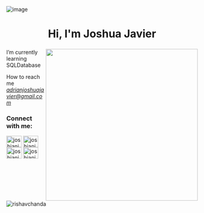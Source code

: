 ![image](https://github.com/joshianjavier/joshianjavier/assets/123368837/c92835b8-4ffa-47ea-a7f4-7c91523f6d68)
<h1 align="center">Hi, I'm Joshua Javier</h1>
<h3 align="center"></h3>
<img align="right" alt="" width="400" src="![image](https://github.com/joshianjavier/joshianjavier/assets/123368837/a5920490-f34c-4318-813a-1b9ea5231e88)
">

I’m currently learning SQLDatabase

How to reach me *adrianjoshuajavier@gmail.com*



<h3 align="left">Connect with me:</h3>
<p align="left">
<a href="https://twitter.com/potatoaintsad" target="blank"><img align="center" src="https://raw.githubusercontent.com/rahuldkjain/github-profile-readme-generator/master/src/images/icons/Social/twitter.svg" alt="joshianjavier" height="30" width="40" /></a>
<a href="https://www.linkedin.com/in/javier-adrian-joshua-p-6a5055271/" target="blank"><img align="center" src="https://raw.githubusercontent.com/rahuldkjain/github-profile-readme-generator/master/src/images/icons/Social/linked-in-alt.svg" alt="joshianjavier" height="30" width="40" /></a>
<a href="https://www.instagram.com/joshian.jvr/" target="blank"><img align="center" src="https://raw.githubusercontent.com/rahuldkjain/github-profile-readme-generator/master/src/images/icons/Social/instagram.svg" alt="joshianjavier" height="30" width="40" /></a>
<a href="https://www.facebook.com/adrianjoshua.javier/" target="blank"><img align="center" src="https://raw.githubusercontent.com/rahuldkjain/github-profile-readme-generator/master/src/images/icons/Social/facebook.svg" alt="joshianjavier" height="30" width="40" /></a>
</p>


<p><img align="left" src="https://github-readme-stats.vercel.app/api/top-langs?username=joshianjavier&show_icons=true&locale=en&layout=compact&theme=tokyonight" alt="rishavchanda" /></p>

